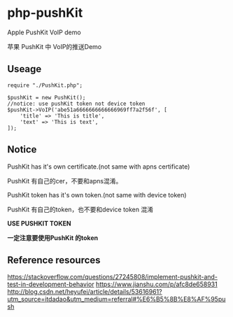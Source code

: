 # php-pushKit

Apple PushKit VoIP demo

苹果 PushKit 中 VoIP的推送Demo

## Useage

```
require "./PushKit.php";

$pushKit = new PushKit();
//notice: use pushKit token not device token
$pushKit->VoIP('abe51a6666666666666969ff7a2f56f', [
    'title' => 'This is title',
    'text' => 'This is text',
]);
```

## Notice

PushKit has it's own certificate.(not same with apns certificate)

PushKit 有自己的cer，不要和apns混淆。

PushKit token has it's own token.(not same with device token)

PushKit 有自己的token，也不要和device token 混淆

**USE PUSHKIT TOKEN**

**一定注意要使用PushKit 的token**

## Reference resources

https://stackoverflow.com/questions/27245808/implement-pushkit-and-test-in-development-behavior
https://www.jianshu.com/p/afc8de658931
http://blog.csdn.net/heyufei/article/details/53616961?utm_source=itdadao&utm_medium=referral#%E6%B5%8B%E8%AF%95push